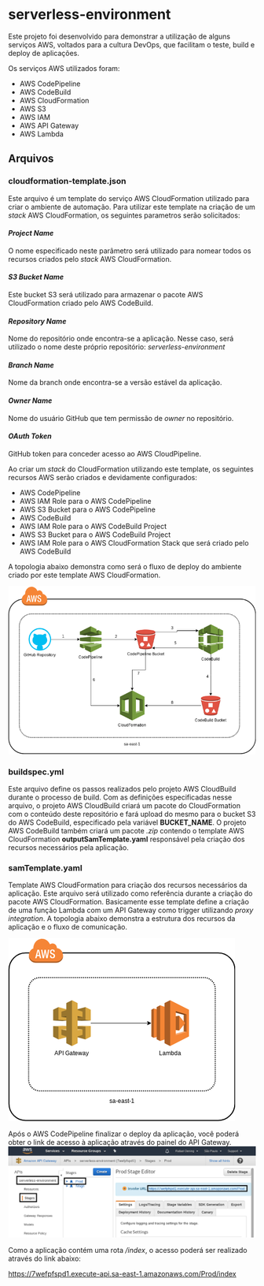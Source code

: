 # serverless-environment
Este projeto foi desenvolvido para demonstrar a utilização de alguns serviços AWS, voltados para a cultura DevOps, que facilitam o teste, build e deploy de aplicações.

Os serviços AWS utilizados foram:
  - AWS CodePipeline
  - AWS CodeBuild
  - AWS CloudFormation
  - AWS S3
  - AWS IAM
  - AWS API Gateway
  - AWS Lambda

## Arquivos

### cloudformation-template.json
Este arquivo é um template do serviço AWS CloudFormation utilizado para criar o ambiente de automação. Para utilizar este template na criação de um *stack* AWS CloudFormation, os seguintes parametros serão solicitados:

#### *Project Name*
O nome especificado neste parâmetro será utilizado para nomear todos os recursos criados pelo *stack* AWS CloudFormation.

#### *S3 Bucket Name*
Este bucket S3 será utilizado para armazenar o pacote AWS CloudFormation criado pelo AWS CodeBuild.

#### *Repository Name*
Nome do repositório onde encontra-se a aplicação. Nesse caso, será utilizado o nome deste próprio repositório: *serverless-environment*

#### *Branch Name*
Nome da branch onde encontra-se a versão estável da aplicação.

#### *Owner Name*
Nome do usuário GitHub que tem permissão de *owner* no repositório.

#### *OAuth Token*
GitHub token para conceder acesso ao AWS CloudPipeline.


Ao criar um *stack* do CloudFormation utilizando este template, os seguintes recursos AWS serão criados e devidamente configurados:
  - AWS CodePipeline 
  - AWS IAM Role para o AWS CodePipeline
  - AWS S3 Bucket para o AWS CodePipeline
  - AWS CodeBuild
  - AWS IAM Role para o AWS CodeBuild Project
  - AWS S3 Bucket para o AWS CodeBuild Project
  - AWS IAM Role para o AWS CloudFormation Stack que será criado pelo AWS CodeBuild

A topologia abaixo demonstra como será o fluxo de deploy do ambiente criado por este template AWS CloudFormation.

![topology](https://github.com/roening/lambda-environment/blob/master/images/topology.png)


### buildspec.yml
Este arquivo define os passos realizados pelo projeto AWS CloudBuild durante o processo de build.
Com as definições especificadas nesse arquivo, o projeto AWS CloudBuild criará um pacote do CloudFormation com o conteúdo deste repositório e fará upload do mesmo para o bucket S3 do AWS CodeBuild, especificado pela variável **BUCKET_NAME**.
O projeto AWS CodeBuild também criará um pacote *.zip* contendo o template AWS CloudFormation **outputSamTemplate.yaml** responsável pela criação dos recursos necessários pela aplicação.


### samTemplate.yaml
Template AWS CloudFormation para criação dos recursos necessários da aplicação. Este arquivo será utilizado como referência durante a criação do pacote AWS CloudFormation. Basicamente esse template define a criação de uma função Lambda com um API Gateway como trigger utilizando *proxy integration*.
A topologia abaixo demonstra a estrutura dos recursos da aplicação e o fluxo de comunicação.

![app-topology](https://github.com/roening/lambda-environment/blob/master/images/app-topology.png)

Após o AWS CodePipeline finalizar o deploy da aplicação, você poderá obter o link de acesso à aplicação através do painel do API Gateway.
![api-gateway](https://github.com/roening/lambda-environment/blob/master/images/api-gateway.png)

Como a aplicação contém uma rota */index*, o acesso poderá ser realizado através do link abaixo:

https://7wefpfspd1.execute-api.sa-east-1.amazonaws.com/Prod/index
